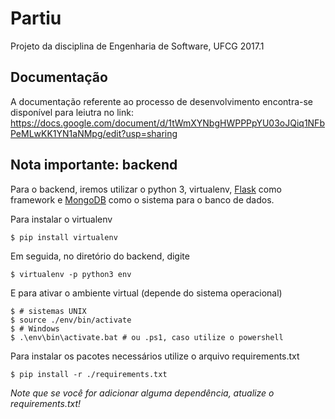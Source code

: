# Partiu

Projeto da disciplina de Engenharia de Software, UFCG 2017.1

## Documentação
A documentação referente ao processo de desenvolvimento encontra-se disponível para leiutra no link:
https://docs.google.com/document/d/1tWmXYNbgHWPPPpYU03oJQiq1NFbPeMLwKK1YN1aNMpg/edit?usp=sharing

## Nota importante: backend

Para o backend, iremos utilizar o python 3, virtualenv, [Flask](http://flask.pocoo.org/) como framework
e [MongoDB](https://www.mongodb.com/) como o sistema para o banco de dados.

Para instalar o virtualenv

```
$ pip install virtualenv
```

Em seguida, no diretório do backend, digite

```
$ virtualenv -p python3 env
```

E para ativar o ambiente virtual (depende do sistema operacional)

```
$ # sistemas UNIX
$ source ./env/bin/activate
$ # Windows
$ .\env\bin\activate.bat # ou .ps1, caso utilize o powershell
```

Para instalar os pacotes necessários utilize o arquivo requirements.txt

```
$ pip install -r ./requirements.txt
```

*Note que se você for adicionar alguma dependência, atualize o requirements.txt!*
